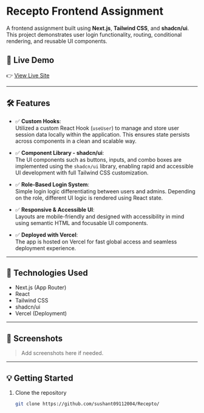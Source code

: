 # Recepto Frontend Assignment

A frontend assignment built using **Next.js**, **Tailwind CSS**, and **shadcn/ui**.  
This project demonstrates user login functionality, routing, conditional rendering, and reusable UI components.

## 🔗 Live Demo

👉 [View Live Site](https://recepto-blond.vercel.app/)

---

## 🛠️ Features

- ✅ **Custom Hooks**:  
  Utilized a custom React Hook (`useUser`) to manage and store user session data locally within the application. This ensures state persists across components in a clean and scalable way.

- ✅ **Component Library - shadcn/ui**:  
  The UI components such as buttons, inputs, and combo boxes are implemented using the `shadcn/ui` library, enabling rapid and accessible UI development with full Tailwind CSS customization.

- ✅ **Role-Based Login System**:  
  Simple login logic differentiating between users and admins. Depending on the role, different UI logic is rendered using React state.

- ✅ **Responsive & Accessible UI**:  
  Layouts are mobile-friendly and designed with accessibility in mind using semantic HTML and focusable UI components.

- ✅ **Deployed with Vercel**:  
  The app is hosted on Vercel for fast global access and seamless deployment experience.

---

## 📂 Technologies Used

- Next.js (App Router)
- React
- Tailwind CSS
- shadcn/ui
- Vercel (Deployment)

---

## 📸 Screenshots

> Add screenshots here if needed.

---

## 💡 Getting Started

1. Clone the repository  
   ```bash
   git clone https://github.com/sushant09112004/Recepto/
